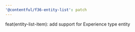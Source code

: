 ```yaml
---
'@contentful/f36-entity-list': patch
---
```


feat(entity-list-item): add support for Experience type entity

